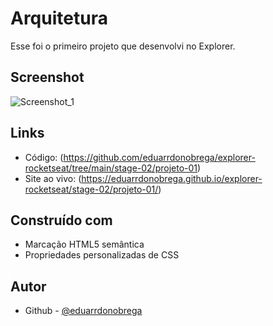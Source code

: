 # Arquitetura
Esse foi o primeiro projeto que desenvolvi no Explorer.


## Screenshot

![Screenshot_1](https://user-images.githubusercontent.com/87456011/189551765-c806e0ba-1836-43c2-856e-0375a039c67a.png)


## Links

- Código: (https://github.com/eduarrdonobrega/explorer-rocketseat/tree/main/stage-02/projeto-01)
- Site ao vivo: (https://eduarrdonobrega.github.io/explorer-rocketseat/stage-02/projeto-01/)


## Construído com
- Marcação HTML5 semântica
- Propriedades personalizadas de CSS


## Autor

- Github - [@eduarrdonobrega](https://github.com/eduarrdonobrega)

